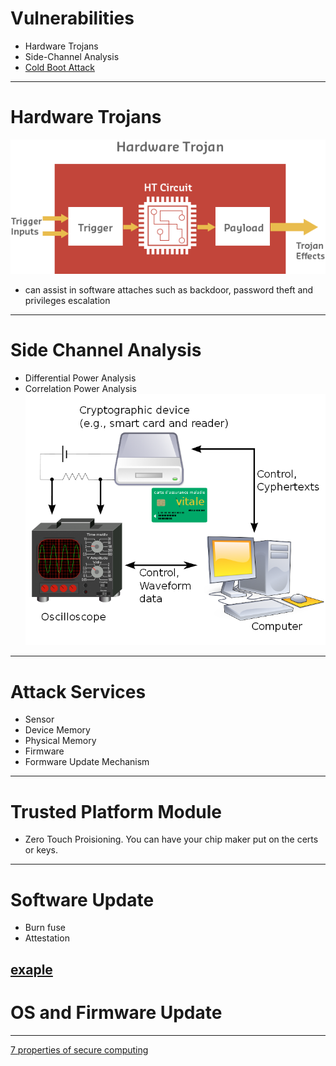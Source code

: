 

# Vulnerabilities
* Hardware Trojans
* Side-Channel Analysis
* [Cold Boot Attack](https://en.wikipedia.org/wiki/Cold_boot_attack)
---
# Hardware Trojans
![Cisco](/Images/Security/HT.png)
* can assist in software attaches such as backdoor, password theft and privileges escalation
---
# Side Channel Analysis
* Differential Power Analysis
* Correlation Power Analysis
![SCA](/Images/Security/SCA.png)

---

# Attack Services
* Sensor
* Device Memory
* Physical Memory
* Firmware 
* Formware Update Mechanism


---
# Trusted Platform Module
* Zero Touch Proisioning. You can have your chip maker put on the certs or keys.


---
# Software Update
* Burn fuse
* Attestation

[exaple](https://docs.microsoft.com/en-us/azure/iot-hub/tutorial-firmware-update)
---
# OS and Firmware Update

---

 [7 properties of secure computing](https://www.microsoft.com/en-us/research/wp-content/uploads/2017/03/SevenPropertiesofHighlySecureDevices.pdf)